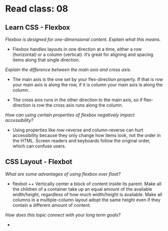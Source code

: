 # Read class: 08

## Learn CSS - Flexbox

_Flexbox is designed for one-dimensional content. Explain what this means._

+ Flexbox handles layouts in one direction at a time, either a row (horizontal) or a column (vertical). It’s great for aligning and spacing items along that single direction.

_Explain the difference between the main axis and cross axis._

+ The main axis is the one set by your flex-direction property. If that is row your main axis is along the row, if it is column your main axis is along the column.

+ The cross axis runs in the other direction to the main axis, so if flex-direction is row the cross axis runs along the column.

_How can using certain properties of flexbox negatively impact accessibility?_

+ Using properties like row-reverse and column-reverse can hurt accessibility because they only change how items look, not the order in the HTML. Screen readers and keyboards follow the original order, which can confuse users.

## CSS Layout - Flexbot

_What are some advantages of using flexbox over float?_

+ flexbot
++ Vertically center a block of content inside its parent.
Make all the children of a container take up an equal amount of the available width/height, regardless of how much width/height is available.
Make all columns in a multiple-column layout adopt the same height even if they contain a different amount of content.

_How does this topic connect with your long term goals?_

+
